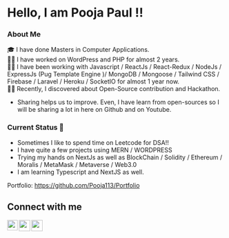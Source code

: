 # Hello, I am Pooja Paul !!  <img src="https://github.com/TheDudeThatCode/TheDudeThatCode/blob/master/Assets/Hi.gif" width="13px"> 

### About Me
🎓 I have done Masters in Computer Applications. <br/>
👩‍⚖️ I have worked on WordPress and PHP for almost 2 years. <br/> 
👩‍✈️ I have been working with Javascript / ReactJs / React-Redux / NodeJs / ExpressJs (Pug Template Engine )/ MongoDB / Mongoose / Tailwind CSS / Firebase / Laravel / Heroku / SocketIO for almost 1 year now.<br />
🤹‍♀️ Recently, I discovered about Open-Source contribution and Hackathon.<br />
 - Sharing helps us to improve. Even, I have learn from open-sources so I will be sharing a lot in here on Github and on Youtube. <br /> 

### Current Status 🎇
- Sometimes I like to spend time on Leetcode for DSA!! <br/>
- I have quite a few projects using MERN / WORDPRESS 
- Trying my hands on NextJs as well as BlockChain / Solidity / Ethereum / Moralis / MetaMask / Metaverse / Web3.0 
- I am learning Typescript and NextJS as well.

Portfolio: https://github.com/Pooja113/Portfolio


## Connect with me

<a href="https://www.linkedin.com/in/pooja-paul-aa0aaba9/">
  <img align="left" width="24px" src="https://cdn.jsdelivr.net/npm/simple-icons@v3/icons/linkedin.svg"  />
</a>
<a href="https://twitter.com/poojapaul135">
  <img align="left" width="26px" src="https://cdn.jsdelivr.net/npm/simple-icons@v3/icons/twitter.svg" />
</a>
<a href="mailto:poojapaul.92@gmail.com">
  <img align="left" width="26px" src="https://cdn.jsdelivr.net/npm/simple-icons@v3/icons/gmail.svg" />
</a>
<!-- <a href="https://www.youtube.com/channel/UCALkfily572LwwUKjRUjlOQ">
  <img align="left" width="26px" src="https://cdn.jsdelivr.net/npm/simple-icons@v3/icons/youtube.svg" />
</a> -->





